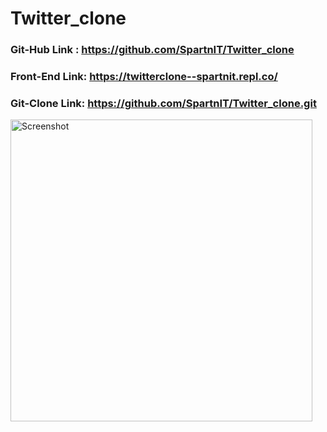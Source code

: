 # Twitter_clone

### Git-Hub Link : https://github.com/SpartnIT/Twitter_clone
### Front-End Link: https://twitterclone--spartnit.repl.co/
### Git-Clone Link: https://github.com/SpartnIT/Twitter_clone.git
 <img width="483" alt="Screenshot " src="https://github.com/SpartnIT/Twitter_clone/assets/52892331/9d2ad7f6-8876-42cd-babc-2843b488d82c">

